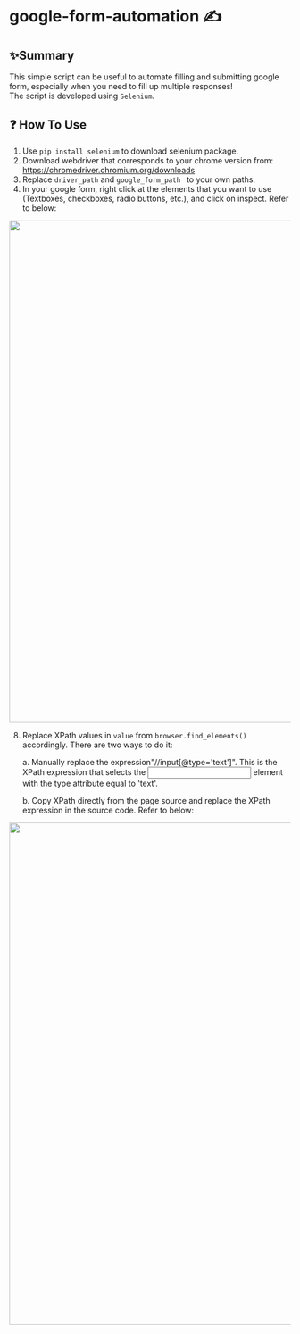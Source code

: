# google-form-automation ✍️

## ✨Summary
This simple script can be useful to automate filling and submitting google form, especially when you need to fill up multiple responses!  
The script is developed using ```Selenium```.

## ❓ How To Use
1. Use ```pip install selenium``` to download selenium package.
2. Download webdriver that corresponds to your chrome version from: https://chromedriver.chromium.org/downloads
3. Replace ```driver_path``` and ```google_form_path ``` to your own paths.
4. In your google form, right click at the  elements that you want to use (Textboxes, checkboxes, radio buttons, etc.), and click on inspect. Refer to below:
   
<img src="https://github.com/Jy158654/google-form-automation/assets/77066380/c7bc0e11-72bd-496b-aa27-511d8837ff01" width="900">

8. Replace XPath values in ```value``` from ```browser.find_elements()``` accordingly. There are two ways to do it:  

   a. Manually replace the expression"//input[@type='text']". This is the XPath expression that selects the <input> element with the type attribute equal to 'text'.
   
   b. Copy XPath directly from the page source and replace the XPath expression in the source code. Refer to below:
   
<img src="https://github.com/Jy158654/google-form-automation/assets/77066380/d3d15e4e-987e-4411-9e45-cc1fed5e33ef" width="900">

